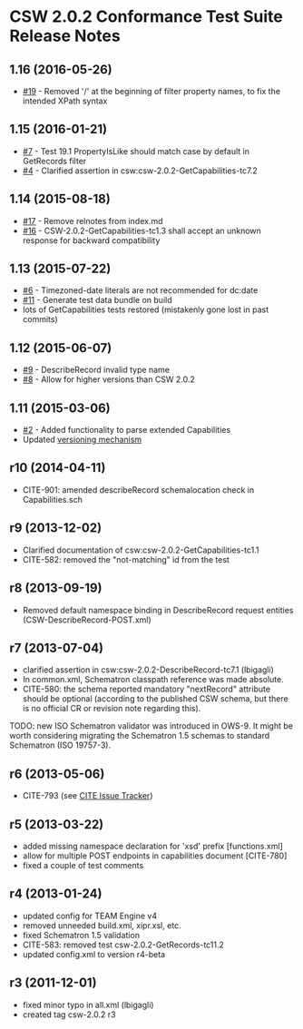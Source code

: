 # CSW 2.0.2 Conformance Test Suite Release Notes

## 1.16 (2016-05-26)
- [#19](https://github.com/opengeospatial/ets-csw202/pull/19) - Removed '/' at the beginning of filter property names, to fix the intended XPath syntax

## 1.15 (2016-01-21)
- [#7](https://github.com/opengeospatial/ets-csw202/issues/7) - Test 19.1 PropertyIsLike should match case by default in GetRecords filter
- [#4](https://github.com/opengeospatial/ets-csw202/issues/4) - Clarified assertion in csw:csw-2.0.2-GetCapabilities-tc7.2

## 1.14 (2015-08-18)
- [#17](https://github.com/opengeospatial/ets-csw202/issues/17) - Remove relnotes from index.md
- [#16](https://github.com/opengeospatial/ets-csw202/issues/16) - CSW-2.0.2-GetCapabilities-tc1.3 shall accept an unknown response for backward compatibility

## 1.13 (2015-07-22)

- [#6](https://github.com/opengeospatial/ets-csw202/issues/6) - Timezoned-date literals are not recommended for dc:date
- [#11](https://github.com/opengeospatial/ets-csw202/issues/11) - Generate test data bundle on build
- lots of GetCapabilities tests restored (mistakenly gone lost in past commits)

## 1.12 (2015-06-07)

- [#9](https://github.com/opengeospatial/ets-csw202/issues/9) - DescribeRecord invalid type name 
- [#8](https://github.com/opengeospatial/ets-csw202/issues/8) - Allow for higher versions than CSW 2.0.2  

## 1.11 (2015-03-06)

- [#2](https://github.com/opengeospatial/ets-csw202/issues/2) - Added functionality to parse extended Capabilities
- Updated [versioning mechanism](https://github.com/opengeospatial/cite/wiki/OGC-Compliance-Testing-Tools)

## r10 (2014-04-11)

- CITE-901: amended describeRecord schemalocation check in Capabilities.sch

## r9 (2013-12-02) 

- Clarified documentation of csw:csw-2.0.2-GetCapabilities-tc1.1
- CITE-582: removed the "not-matching" id from the test

##  r8 (2013-09-19) 
- Removed default namespace binding in DescribeRecord request entities (CSW-DescribeRecord-POST.xml) 

##  r7 (2013-07-04) 

- clarified assertion in csw:csw-2.0.2-DescribeRecord-tc7.1 (lbigagli)
- In common.xml, Schematron classpath reference was made absolute.
- CITE-580: the schema reported mandatory "nextRecord" attribute should be optional (according to 
  the published CSW schema, but there is no official CR or revision note regarding this).

TODO: new ISO Schematron validator was introduced in OWS-9. It might be worth considering
migrating the Schematron 1.5 schemas to standard Schematron (ISO 19757-3).

## r6 (2013-05-06)

- CITE-793 (see [CITE Issue Tracker](http://cite.opengeospatial.org/issues "Public Issue Tracker"))

## r5 (2013-03-22)

- added missing namespace declaration for 'xsd' prefix [functions.xml]
- allow for multiple POST endpoints in capabilities document [CITE-780]
- fixed a couple of test comments

## r4 (2013-01-24)

- updated config for TEAM Engine v4
- removed unneeded build.xml, xipr.xsl, etc.
- fixed Schematron 1.5 validation
- CITE-583: removed test csw-2.0.2-GetRecords-tc11.2
- updated config.xml to version r4-beta

## r3 (2011-12-01)

- fixed minor typo in all.xml (lbigagli)
- created tag csw-2.0.2 r3
